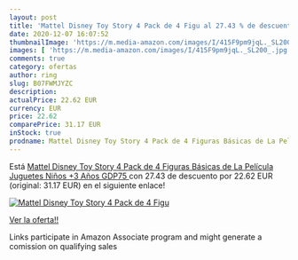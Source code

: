 ```yaml
---
layout: post
title: 'Mattel Disney Toy Story 4 Pack de 4 Figu al 27.43 % de descuento'
date: 2020-12-07 16:07:52
thumbnailImage: 'https://m.media-amazon.com/images/I/415F9pm9jqL._SL200_.jpg'
images: [ 'https://m.media-amazon.com/images/I/415F9pm9jqL._SL200_.jpg' ]
comments: true
category: ofertas
author: ring
slug: B07FWMJYZC
description:
actualPrice: 22.62 EUR
currency: EUR
price: 22.62
comparePrice: 31.17 EUR
inStock: true
prodname: Mattel Disney Toy Story 4 Pack de 4 Figuras Básicas de La Película  Juguetes Niños +3 Años  GDP75 
---
```


Está [Mattel Disney Toy Story 4 Pack de 4 Figuras Básicas de La Película  Juguetes Niños +3 Años  GDP75 ](https://www.amazon.es/dp/B07FWMJYZC/?tag=tolees-21) con 27.43 de descuento por 22.62 EUR (original: 31.17 EUR) en el siguiente enlace!

[![Mattel Disney Toy Story 4 Pack de 4 Figu](https://m.media-amazon.com/images/I/415F9pm9jqL._SL200_.jpg)](https://www.amazon.es/dp/B07FWMJYZC/?tag=tolees-21)

[Ver la oferta!!](https://www.amazon.es/dp/B07FWMJYZC/?tag=tolees-21)

Links participate in Amazon Associate program and might generate a comission on qualifying sales



